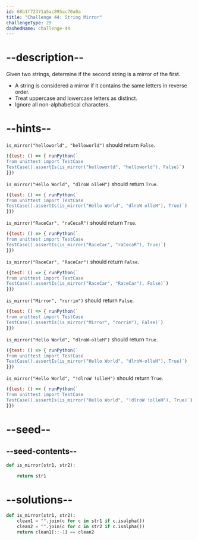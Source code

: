 ```yaml
---
id: 68b1f72371a5ac895ac70a0a
title: "Challenge 44: String Mirror"
challengeType: 29
dashedName: challenge-44
---
```


# --description--

Given two strings, determine if the second string is a mirror of the first.

- A string is considered a mirror if it contains the same letters in reverse order.
- Treat uppercase and lowercase letters as distinct.
- Ignore all non-alphabetical characters.

# --hints--

`is_mirror("helloworld", "helloworld")` should return `False`.

```js
({test: () => { runPython(`
from unittest import TestCase
TestCase().assertIs(is_mirror("helloworld", "helloworld"), False)`)
}})
```

`is_mirror("Hello World", "dlroW olleH")` should return `True`.

```js
({test: () => { runPython(`
from unittest import TestCase
TestCase().assertIs(is_mirror("Hello World", "dlroW olleH"), True)`)
}})
```

`is_mirror("RaceCar", "raCecaR")` should return `True`.

```js
({test: () => { runPython(`
from unittest import TestCase
TestCase().assertIs(is_mirror("RaceCar", "raCecaR"), True)`)
}})
```

`is_mirror("RaceCar", "RaceCar")` should return `False`.

```js
({test: () => { runPython(`
from unittest import TestCase
TestCase().assertIs(is_mirror("RaceCar", "RaceCar"), False)`)
}})
```

`is_mirror("Mirror", "rorrim")` should return `False`.

```js
({test: () => { runPython(`
from unittest import TestCase
TestCase().assertIs(is_mirror("Mirror", "rorrim"), False)`)
}})
```

`is_mirror("Hello World", "dlroW-olleH")` should return `True`.

```js
({test: () => { runPython(`
from unittest import TestCase
TestCase().assertIs(is_mirror("Hello World", "dlroW-olleH"), True)`)
}})
```

`is_mirror("Hello World", "!dlroW !olleH")` should return `True`.

```js
({test: () => { runPython(`
from unittest import TestCase
TestCase().assertIs(is_mirror("Hello World", "!dlroW !olleH"), True)`)
}})
```

# --seed--

## --seed-contents--

```py
def is_mirror(str1, str2):

    return str1
```

# --solutions--

```py
def is_mirror(str1, str2):
    clean1 = "".join(c for c in str1 if c.isalpha())
    clean2 = "".join(c for c in str2 if c.isalpha())
    return clean1[::-1] == clean2
```
